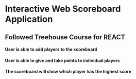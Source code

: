 # Interactive Web Scoreboard Application
## Followed Treehouse Course for REACT

#### User is able to add players to the scoreboard
#### User is able to give and take points to individual players
#### The scoreboard will show which player has the highest score
